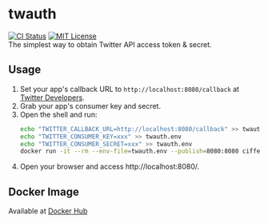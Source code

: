 # twauth
[![CI Status](https://github.com/ciffelia/twauth/workflows/CI/badge.svg?branch=master)](https://github.com/ciffelia/twauth/actions?query=workflow%3ACI+branch%3Amaster)
[![MIT License](https://img.shields.io/badge/license-MIT-brightgreen.svg?style=flat)](LICENSE)  
The simplest way to obtain Twitter API access token & secret.

## Usage

1. Set your app's callback URL to `http://localhost:8080/callback` at [Twitter Developers](https://developer.twitter.com/en/apps).
2. Grab your app's consumer key and secret.
3. Open the shell and run:
    ```sh
    echo "TWITTER_CALLBACK_URL=http://localhost:8080/callback" >> twauth.env
    echo "TWITTER_CONSUMER_KEY=xxx" >> twauth.env
    echo "TWITTER_CONSUMER_SECRET=xxx" >> twauth.env
    docker run -it --rm --env-file=twauth.env --publish=8080:8080 ciffelia/twauth
    ```
4. Open your browser and access http://localhost:8080/.

## Docker Image

Available at [Docker Hub](https://hub.docker.com/r/ciffelia/twauth)
